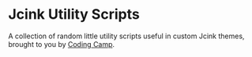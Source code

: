 # Jcink Utility Scripts

A collection of random little utility scripts useful in custom Jcink themes, brought to you by [Coding Camp](https://coding-camp.tumblr.com).

